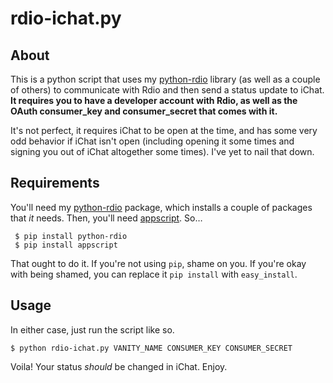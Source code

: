 rdio-ichat.py
=============

About
-----

This is a python script that uses my
[python-rdio](http://github.com/kreeger/python-rdio) library (as well as a
couple of others) to communicate with Rdio and then send a status update to
iChat. **It requires you to have a developer account with Rdio, as well as the
OAuth consumer\_key and consumer\_secret that comes with it.**

It's not perfect, it requires iChat to be open at the time, and has some very
odd behavior if iChat isn't open (including opening it some times and signing
you out of iChat altogether some times). I've yet to nail that down.

Requirements
------------

You'll need my [python-rdio](http://pypi.python.org/pypi/python-rdio) package,
which installs a couple of packages that *it* needs. Then, you'll need
[appscript](http://appscript.sourceforge.net/). So…

     $ pip install python-rdio
     $ pip install appscript

That ought to do it. If you're not using `pip`, shame on you. If you're okay
with being shamed, you can replace it `pip install` with `easy_install`.

Usage
-----

In either case, just run the script like so.

    $ python rdio-ichat.py VANITY_NAME CONSUMER_KEY CONSUMER_SECRET

Voila! Your status *should* be changed in iChat. Enjoy.

[python-rdio]:     http://github.com/kreeger/python-rdio